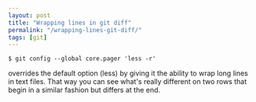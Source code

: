 ```yaml
---
layout: post
title: "Wrapping lines in git diff"
permalink: "/wrapping-lines-git-diff/"
tags: [git]
---
```


<pre><code lang=""bash"">$ git config --global core.pager 'less -r'</code></pre> overrides the default option (less) by giving it the ability to wrap long lines in text files. That way you can see what's really different on two rows that begin in a similar fashion but differs at the end.
